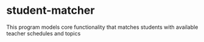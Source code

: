 # student-matcher

This program models core functionality that matches students with available teacher schedules and topics
